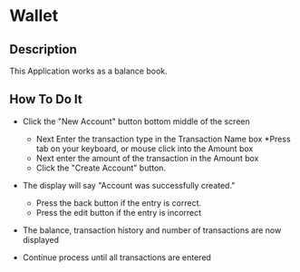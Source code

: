 # Wallet

## Description
This Application works as a balance book.

## How To Do It
* Click the "New Account" button bottom middle of the screen
  * Next Enter the transaction type in the Transaction Name box
    *Press tab on your keyboard, or mouse click into the Amount box
  * Next enter the amount of the transaction in the Amount box
  * Click the "Create Account" button.
* The display will say "Account was successfully created."
  * Press the back button if the entry is correct.
  * Press the edit button if the entry is incorrect
* The balance, transaction history and number of transactions are now displayed

* Continue process until all transactions are entered
